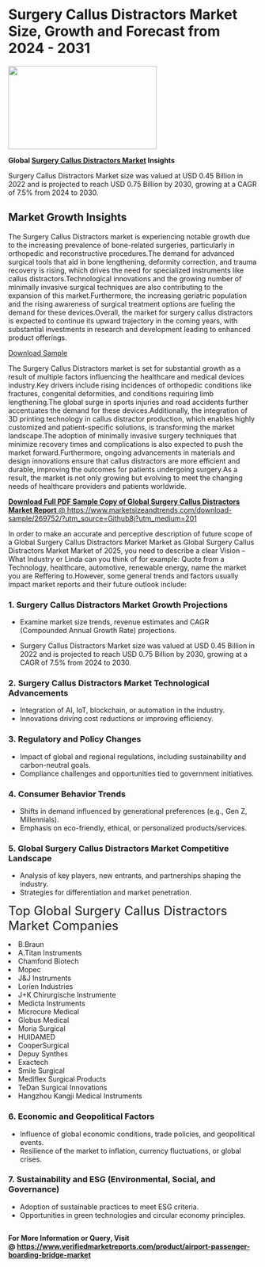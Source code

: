 <H1>Surgery Callus Distractors Market Size, Growth and Forecast from 2024 - 2031</H1><img class="aligncenter size-medium wp-image-584254" src="https://thirdeyenews.in/wp-content/uploads/2024/09/Global-Market-Research-300x168.jpeg" alt="" width="300" height="168" /><p><strong>Global&nbsp;<a href="https://www.marketsizeandtrends.com/download-sample/269752/?utm_source=Github8j?utm_medium=201">Surgery Callus Distractors Market</a> Insights</strong></p><p>Surgery Callus Distractors Market size was valued at USD 0.45 Billion in 2022 and is projected to reach USD 0.75 Billion by 2030, growing at a CAGR of 7.5% from 2024 to 2030.</p><p><h2>Market Growth Insights</h2> <p>The Surgery Callus Distractors market is experiencing notable growth due to the increasing prevalence of bone-related surgeries, particularly in orthopedic and reconstructive procedures.The demand for advanced surgical tools that aid in bone lengthening, deformity correction, and trauma recovery is rising, which drives the need for specialized instruments like callus distractors.Technological innovations and the growing number of minimally invasive surgical techniques are also contributing to the expansion of this market.Furthermore, the increasing geriatric population and the rising awareness of surgical treatment options are fueling the demand for these devices.Overall, the market for surgery callus distractors is expected to continue its upward trajectory in the coming years, with substantial investments in research and development leading to enhanced product offerings.</p> <p><a href="#">Download Sample</a></p> <p>The Surgery Callus Distractors market is set for substantial growth as a result of multiple factors influencing the healthcare and medical devices industry.Key drivers include rising incidences of orthopedic conditions like fractures, congenital deformities, and conditions requiring limb lengthening.The global surge in sports injuries and road accidents further accentuates the demand for these devices.Additionally, the integration of 3D printing technology in callus distractor production, which enables highly customized and patient-specific solutions, is transforming the market landscape.The adoption of minimally invasive surgery techniques that minimize recovery times and complications is also expected to push the market forward.Furthermore, ongoing advancements in materials and design innovations ensure that callus distractors are more efficient and durable, improving the outcomes for patients undergoing surgery.As a result, the market is not only growing but evolving to meet the changing needs of healthcare providers and patients worldwide.<p><a href="#"></p><p><span class=""><strong>Download Full PDF Sample Copy of Global Surgery Callus Distractors Market Report</strong> @ <a href="https://www.marketsizeandtrends.com/download-sample/269752/?utm_source=Github8j?utm_medium=201" target="_blank">https://www.marketsizeandtrends.com/download-sample/269752/?utm_source=Github8j?utm_medium=201</a></span></p><p>In order to make an accurate and perceptive description of future scope of a Global&nbsp;Surgery Callus Distractors Market Market as Global&nbsp;Surgery Callus Distractors Market Market of 2025, you need to describe a clear Vision &ndash; What Industry or Linda can you think of for example: Quote from a Technology, healthcare, automotive, renewable energy, name the market you are Reffering to.However, some general trends and factors usually impact market reports and their future outlook include:</p><h3>1.&nbsp;<strong>Surgery Callus Distractors Market Growth Projections</strong></h3><ul><li>Examine market size trends, revenue estimates and CAGR (Compounded Annual Growth Rate) projections.</li><li><p>Surgery Callus Distractors Market size was valued at USD 0.45 Billion in 2022 and is projected to reach USD 0.75 Billion by 2030, growing at a CAGR of 7.5% from 2024 to 2030.</p></li></ul><h3>2.&nbsp;<strong>Surgery Callus Distractors Market Technological Advancements</strong></h3><ul><li>Integration of AI, IoT, blockchain, or automation in the industry.</li><li>Innovations driving cost reductions or improving efficiency.</li></ul><h3>3.&nbsp;<strong>Regulatory and Policy Changes</strong></h3><ul><li>Impact of global and regional regulations, including sustainability and carbon-neutral goals.</li><li>Compliance challenges and opportunities tied to government initiatives.</li></ul><h3>4.&nbsp;<strong>Consumer Behavior Trends</strong></h3><ul><li>Shifts in demand influenced by generational preferences (e.g., Gen Z, Millennials).</li><li>Emphasis on eco-friendly, ethical, or personalized products/services.</li></ul><h3>5.&nbsp;<strong>Global Surgery Callus Distractors Market Competitive Landscape</strong></h3><ul><li>Analysis of key players, new entrants, and partnerships shaping the industry.</li><li>Strategies for differentiation and market penetration.</li></ul><p data-pm-slice="1 1 []"><span style="color: inherit; font-family: inherit; font-size: 25px;">Top Global Surgery Callus Distractors Market Companies</span></p><div class="" data-test-id=""><p><li>B.Braun</li><li> A.Titan Instruments</li><li> Chamfond Biotech</li><li> Mopec</li><li> J&J Instruments</li><li> Lorien Industries</li><li> J+K Chirurgische Instrumente</li><li> Medicta Instruments</li><li> Microcure Medical</li><li> Globus Medical</li><li> Moria Surgical</li><li> HUIDAMED</li><li> CooperSurgical</li><li> Depuy Synthes</li><li> Exactech</li><li> Smile Surgical</li><li> Mediflex Surgical Products</li><li> TeDan Surgical Innovations</li><li> Hangzhou Kangji Medical Instruments</li></p></div><h3>6.&nbsp;<strong>Economic and Geopolitical Factors</strong></h3><ul><li>Influence of global economic conditions, trade policies, and geopolitical events.</li><li>Resilience of the market to inflation, currency fluctuations, or global crises.</li></ul><h3>7.&nbsp;<strong>Sustainability and ESG (Environmental, Social, and Governance)</strong></h3><ul><li>Adoption of sustainable practices to meet ESG criteria.</li><li>Opportunities in green technologies and circular economy principles.</li></ul><h2><strong style="font-size: 14px;">For More Information or Query, Visit @&nbsp;</strong><a style="background-color: #ffffff; font-size: 14px;" href="https://www.marketsizeandtrends.com/report/surgery-callus-distractors-market/" target="_blank">https://www.verifiedmarketreports.com/product/airport-passenger-boarding-bridge-market</a></h2>
